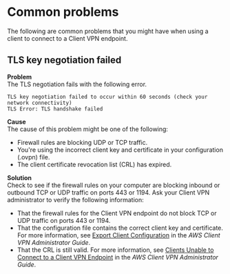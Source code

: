 # Common problems<a name="common-troubleshooting"></a>

The following are common problems that you might have when using a client to connect to a Client VPN endpoint\.

## TLS key negotiation failed<a name="common-troubleshooting-tls"></a>

**Problem**  
The TLS negotiation fails with the following error\.

```
TLS key negotiation failed to occur within 60 seconds (check your network connectivity)
TLS Error: TLS handshake failed
```

**Cause**  
The cause of this problem might be one of the following:
+ Firewall rules are blocking UDP or TCP traffic\.
+ You're using the incorrect client key and certificate in your configuration \(\.ovpn\) file\.
+ The client certificate revocation list \(CRL\) has expired\. 

**Solution**  
Check to see if the firewall rules on your computer are blocking inbound or outbound TCP or UDP traffic on ports 443 or 1194\. Ask your Client VPN administrator to verify the following information:
+ That the firewall rules for the Client VPN endpoint do not block TCP or UDP traffic on ports 443 or 1194\.
+ That the configuration file contains the correct client key and certificate\. For more information, see [Export Client Configuration](https://docs.aws.amazon.com/vpn/latest/clientvpn-admin/cvpn-working-endpoints.html#cvpn-working-endpoint-export) in the *AWS Client VPN Administrator Guide*\.
+ That the CRL is still valid\. For more information, see [Clients Unable to Connect to a Client VPN Endpoint](https://docs.aws.amazon.com/vpn/latest/clientvpn-admin/troubleshooting.html#client-cannot-connect) in the *AWS Client VPN Administrator Guide*\.